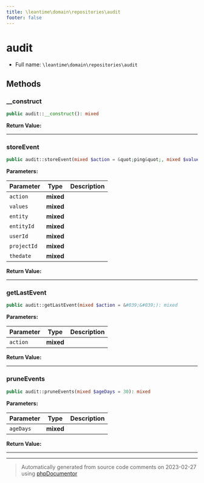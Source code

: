 ```yaml
---
title: \leantime\domain\repositories\audit
footer: false
---
```


# audit





* Full name: `\leantime\domain\repositories\audit`



## Methods

### __construct



```php
public audit::__construct(): mixed
```









**Return Value:**





---
### storeEvent



```php
public audit::storeEvent(mixed $action = &quot;ping&quot;, mixed $values = &quot;&quot;, mixed $entity = &quot;&quot;, mixed $entityId, mixed $userId, mixed $projectId, mixed $thedate = &#039;&#039;): mixed
```








**Parameters:**

| Parameter | Type | Description |
|-----------|------|-------------|
| `action` | **mixed** |  |
| `values` | **mixed** |  |
| `entity` | **mixed** |  |
| `entityId` | **mixed** |  |
| `userId` | **mixed** |  |
| `projectId` | **mixed** |  |
| `thedate` | **mixed** |  |


**Return Value:**





---
### getLastEvent



```php
public audit::getLastEvent(mixed $action = &#039;&#039;): mixed
```








**Parameters:**

| Parameter | Type | Description |
|-----------|------|-------------|
| `action` | **mixed** |  |


**Return Value:**





---
### pruneEvents



```php
public audit::pruneEvents(mixed $ageDays = 30): mixed
```








**Parameters:**

| Parameter | Type | Description |
|-----------|------|-------------|
| `ageDays` | **mixed** |  |


**Return Value:**





---


---
> Automatically generated from source code comments on 2023-02-27 using [phpDocumentor](http://www.phpdoc.org/)
